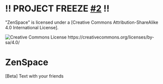 # !! PROJECT FREEZE [#2](https://github.com/brys0/ZenSpace/issues/2) !!

"ZenSpace" is licensed under a
[Creative Commons Attribution-ShareAlike 4.0 International License].

<img alt="Creative Commons License" style="border-width:0" src="https://i.creativecommons.org/l/by/4.0/88x31.png" />
https://creativecommons.org/licenses/by-sa/4.0/

# ZenSpace
 [Beta] Text with your friends 



